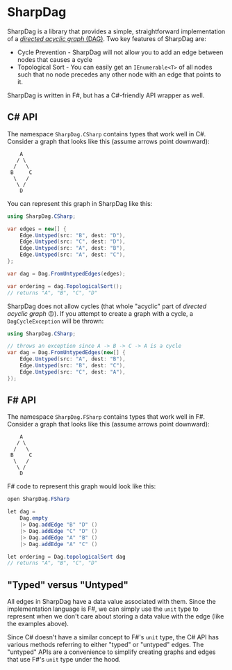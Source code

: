# SharpDag

SharpDag is a library that provides a simple, straightforward implementation
of a [_directed acyclic graph_ (DAG)](https://en.wikipedia.org/wiki/Directed_acyclic_graph). Two key features of SharpDag are:

* Cycle Prevention - SharpDag will not allow you to add an edge between nodes
  that causes a cycle
* Topological Sort - You can easily get an `IEnumerable<T>` of all nodes such that
  no node precedes any other node with an edge that points to it.

SharpDag is written in F#, but has a C#-friendly API wrapper as well.

## C# API

The namespace `SharpDag.CSharp` contains types that work well in C#.
Consider a graph that looks like this (assume arrows point downward):

```
    A
   / \
  /   \
 B     C
  \   /
   \ /
    D
```

You can represent this graph in SharpDag like this:

```csharp
using SharpDag.CSharp;

var edges = new[] { 
    Edge.Untyped(src: "B", dest: "D"),
    Edge.Untyped(src: "C", dest: "D"),
    Edge.Untyped(src: "A", dest: "B"),
    Edge.Untyped(src: "A", dest: "C"),
};

var dag = Dag.FromUntypedEdges(edges);

var ordering = dag.TopologicalSort();
// returns "A", "B", "C", "D"
```
SharpDag does not allow cycles (that whole "acyclic" part of _directed acyclic graph_ 😉).
If you attempt to create a graph with a cycle, a `DagCycleException` will be thrown:


```csharp
using SharpDag.CSharp;

// throws an exception since A -> B -> C -> A is a cycle
var dag = Dag.FromUntypedEdges(new[] {
    Edge.Untyped(src: "A", dest: "B"), 
    Edge.Untyped(src: "B", dest: "C"), 
    Edge.Untyped(src: "C", dest: "A"), 
});
```

## F# API

The namespace `SharpDag.FSharp` contains types that work well in F#.
Consider a graph that looks like this (assume arrows point downward):

```
    A
   / \
  /   \
 B     C
  \   /
   \ /
    D
```
F# code to represent this graph would look like this:
```csharp
open SharpDag.FSharp

let dag =
    Dag.empty
    |> Dag.addEdge "B" "D" ()
    |> Dag.addEdge "C" "D" ()
    |> Dag.addEdge "A" "B" ()
    |> Dag.addEdge "A" "C" ()

let ordering = Dag.topologicalSort dag
// returns "A", "B", "C", "D"
```
## "Typed" versus "Untyped"

All edges in SharpDag have a data value associated with them. Since the implementation
language is F#, we can simply use the `unit` type to represent when we don't care about
storing a data value with the edge (like the examples above).

Since C# doesn't have a similar concept to F#'s `unit` type, the C# API has various
methods referring to either "typed" or "untyped" edges. The "untyped" APIs are
a convenience to simplify creating graphs and edges that use F#'s `unit` type under the hood.
